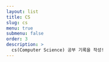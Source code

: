 ```yaml
---
layout: list
title: CS
slug: cs
menu: true
submenu: false
order: 3
description: >
  cs(Computer Science) 공부 기록을 작성!
---
```

